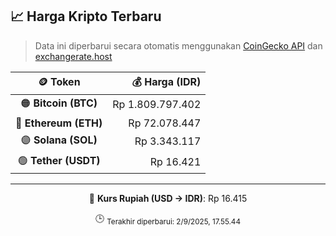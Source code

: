 

<!-- HARGA_KRIPTO -->
## 📈 Harga Kripto Terbaru

> Data ini diperbarui secara otomatis menggunakan [CoinGecko API](https://www.coingecko.com/) dan [exchangerate.host](https://exchangerate.host/)

<div align="center">

| 🪙 Token | 💰 Harga (IDR) |
|:------:|---------------:|
| 🟠 **Bitcoin (BTC)**   | Rp 1.809.797.402 |
| 🔵 **Ethereum (ETH)**  | Rp 72.078.447 |
| 🟣 **Solana (SOL)**    | Rp 3.343.117 |
| 🟢 **Tether (USDT)**   | Rp 16.421 |

---

💱 **Kurs Rupiah (USD → IDR)**: Rp 16.415

🕒 <sub>Terakhir diperbarui: 2/9/2025, 17.55.44</sub>

</div>
<!-- /HARGA_KRIPTO -->